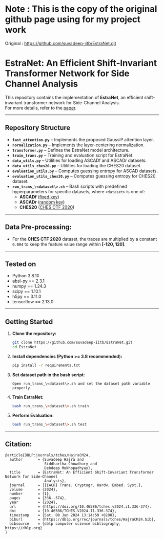 # Note : This is the copy of the original github page using for my project work 
Original : https://github.com/suvadeep-iitb/EstraNet.git
# EstraNet: An Efficient Shift-Invariant Transformer Network for Side Channel Analysis

This repository contains the implementation of **EstraNet**, an efficient shift-invariant transformer network for Side-Channel Analysis.  
For more details, refer to the [paper](https://tches.iacr.org/index.php/TCHES/article/view/11255).

---
## Repository Structure
- **`fast_attention.py`** – Implements the proposed GaussiP attention layer.
- **`normalization.py`** – Implements the layer-centering normalization.
- **`transformer.py`** – Defines the EstraNet model architecture.
- **`train_trans.py`** – Training and evaluation script for EstraNet.
- **`data_utils.py`** – Utilities for loading ASCADf and ASCADr datasets.
- **`data_utils_ches20.py`** – Utilities for loading the CHES20 dataset.
- **`evaluation_utils.py`** – Computes guessing entropy for ASCAD datasets.
- **`evaluation_utils_ches20.py`** – Computes guessing entropy for CHES20 dataset.
- **`run_trans_\<dataset\>.sh`** – Bash scripts with predefined hyperparameters for specific datasets, where `<dataset>` is one of:
  - **ASCADf** ([fixed key](https://github.com/ANSSI-FR/ASCAD/tree/master/ATMEGA_AES_v1/ATM_AES_v1_fixed_key))
  - **ASCADr** ([random key](https://github.com/ANSSI-FR/ASCAD/tree/master/ATMEGA_AES_v1/ATM_AES_v1_variable_key))
  - **CHES20** ([CHES CTF 2020](https://ctf.spook.dev/))

---

## Data Pre-processing:
- For the **CHES CTF 2020** dataset, the traces are multiplied by a constant `0.004` to keep the feature value range within **[-120, 120]**.

---

## Tested on
- Python 3.8.10  
- absl-py == 2.3.1 
- numpy == 1.24.3
- scipy == 1.10.1
- h5py == 3.11.0
- tensorflow == 2.13.0

---

## Getting Started

1. **Clone the repository:**
   ```bash
   git clone https://github.com/suvadeep-iitb/EstraNet.git
   cd EstraNet
   ```
2. **Install dependencies (Python >= 3.8 recommended):**
   ```bash
   pip install -r requirements.txt
   ```
3. **Set dataset path in the bash script:**
   ```
   Open run_trans_\<dataset\>.sh and set the dataset path variable properly.
   ```
4. **Train EstraNet:**
   ```bash
   bash run_trans_\<dataset\>.sh train
   ```
5. **Perform Evaluation:**
   ```bash
   bash run_trans_\<dataset\>.sh test
   ```

----

## Citation:
```
@article{DBLP:journals/tches/HajraCM24,
  author       = {Suvadeep Hajra and
                  Siddhartha Chowdhury and
                  Debdeep Mukhopadhyay},
  title        = {EstraNet: An Efficient Shift-Invariant Transformer Network for Side-Channel
                  Analysis},
  journal      = {{IACR} Trans. Cryptogr. Hardw. Embed. Syst.},
  volume       = {2024},
  number       = {1},
  pages        = {336--374},
  year         = {2024},
  url          = {https://doi.org/10.46586/tches.v2024.i1.336-374},
  doi          = {10.46586/TCHES.V2024.I1.336-374},
  timestamp    = {Sat, 08 Jun 2024 13:14:59 +0200},
  biburl       = {https://dblp.org/rec/journals/tches/HajraCM24.bib},
  bibsource    = {dblp computer science bibliography, https://dblp.org}
}
```
